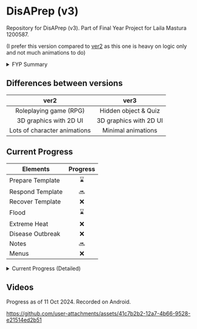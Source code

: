 # DisAPrep (v3)

Repository for DisAPrep (v3). Part of Final Year Project for Laila Mastura 1200587.

(I prefer this version compared to [ver2](https://github.com/c-lmaz/DisAPrep-ver2) as this one is heavy on logic only and not much animations to do)


<details>
<summary>FYP Summary</summary>

- An educational Android mobile game for disaster preparedness.
- Has a 'game' section and 'information' section.
- Includes 3 disasters:
  - Flood
  - Extreme Heat
  - Disease Outbreak
- Each disasters have 3 phases:
  - Prepare (Emergency kit preparation, Hazard mitigation, Property protection, Communication and evacuation plan)
  - Respond (Evacuation, Health and hygiene management, Rationing, First aid and medical assistance)
  - Recover (Damage assessment, Health recovery, Insurance claims, Future planning)
- Information section will include
  - Emergency numbers
  - Information sources
  - Emergency kit preparation
  - First aid
  - Communication plans
  - Evacuation plans
  - Flood
  - Extreme Heat
  - Disease outbreak

</details>


## Differences between versions

| ver2 | ver3 |
| :--: | :--: |
| Roleplaying game (RPG) | Hidden object & Quiz |
| 3D graphics with 2D UI | 3D graphics with 2D UI |
| Lots of character animations | Minimal animations |


## Current Progress

| Elements | Progress |
| -------- | :------: |
| Prepare Template | ⌛ |
| Respond Template | 🔜 |
| Recover Template | ❌ |
| Flood | ⌛ |
| Extreme Heat | ❌ |
| Disease Outbreak | ❌ |
| Notes | 🔜 |
| Menus | ❌ |


<details>
<summary>Current Progress (Detailed)</summary>

### Level Template

| Elements | Progress |
| -------- | :------: |
| HUD | ✔️ |
| Pause Menu | ⌛ |
| Exit Menu | ⌛ |
| Music | ✔️ |
| SFX | 🔜 |
| Quests | ✔️ |


### Prepare Template - Flood

| Elements | Progress |
| -------- | :------: |
| Emergency Kit | ✔️ |
| Hazard Mitigation | ✔️ |
| Communication Plan | 🔜 |
| Evacuation Plan | 🔜 |
| Level logic | ⌛ |

</details>


## Videos

Progress as of 11 Oct 2024. Recorded on Android.

https://github.com/user-attachments/assets/41c7b2b2-12a7-4b66-9528-e21514ed2b51
